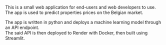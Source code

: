This is a small web application for end-users and web developers to use. <br>
The app is used to predict properties prices on the Belgian market. </p>

The app is written in python and deploys a machine learning model through an API endpoint. <br> The said API is then deployed to Render with Docker, then built using Streamlit.
